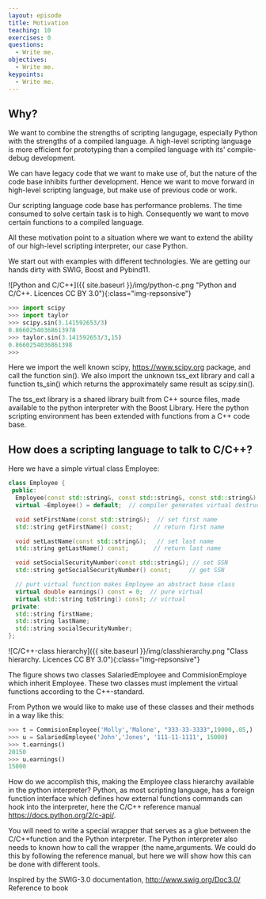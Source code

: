 ```yaml
---
layout: episode
title: Motivation
teaching: 10
exercises: 0
questions:
  - Write me.
objectives:
  - Write me.
keypoints:
  - Write me.
---
```


## Why?
We want to combine the strengths of scripting langugage, especially Python with
the strengths of a compiled language. A high-level scripting language is more
efficient for prototyping than a compiled language with its'  compile-debug
development.

We can have legacy code that we want to make use of, but the nature of the code
base inhibits further development. Hence we want to move forward in high-level
scripting language, but make use of previous code or work.

Our scripting language code base has performance problems. The time consumed to
solve certain task is to high. Consequently we want to move certain functions
to a compiled language.

All these motivation point to a situation where we want to extend the ability
of our high-level scripting interpreter, our case Python.

We start out with examples with different technologies. We are getting our
hands dirty with SWIG, Boost and Pybind11. 

![Python and C/C++]({{ site.baseurl }}/img/python-c.png "Python and C/C++. Licences CC BY 3.0"){:class="img-repsonsive"}

```python
>>> import scipy
>>> import taylor
>>> scipy.sin(3.141592653/3)
0.86602540368613978
>>> taylor.sin(3.141592653/3,15)
0.8660254036861398
>>> 
```
Here we import the well known scipy, https://www.scipy.org package, and call
the function sin(). We also import the unknown tss_ext library and call a
function ts_sin() which returns the approximately same result as scipy.sin().

The tss_ext library is a shared library built from C++ source files, made
available to the python interpreter with the Boost Library. Here the python
scripting environment has been extended with functions from a C++ code base.


## How does a scripting language to talk to C/C++?

Here we have a simple virtual class Employee:
```C++
class Employee {
 public:
  Employee(const std::string&, const std::string&, const std::string&);
  virtual ~Employee() = default;  // compiler generates virtual destructor

  void setFirstName(const std::string&);  // set first name
  std::string getFirstName() const;      // return first name

  void setLastName(const std::string&);   // set last name
  std::string getLastName() const;       // return last name

  void setSocialSecurityNumber(const std::string&); // set SSN
  std::string getSocialSecurityNumber() const;     // get SSN

  // purt virtual function makes Employee an abstract base class
  virtual double earnings() const = 0;  // pure virtual
  virtual std::string toString() const; // virtual
 private:
  std::string firstName;
  std::string lastName;
  std::string socialSecurityNumber;
};

```
![C/C++-class hierarchy]({{ site.baseurl }}/img/classhierarchy.png "Class hierarchy. Licences CC BY 3.0"){:class="img-repsonsive"}

The figure shows two classes SalariedEmployee and CommisionEmploye which
inherit Employee. These two classes must implement the virtual functions
according to the C++-standard.

From Python we would like to make use of these classes and their methods in a
way like this:

```Python
>>> t = CommisionEmployee('Molly','Malone', "333-33-3333",19000,.05,)
>>> u = SalariedEmployee('John','Jones', '111-11-1111', 15000)
>>> t.earnings()
20150
>>> u.earnings()
15000
```
How do we accomplish this, making the Employee class hierarchy available in the
python interpreter? Python, as most scripting language, has a foreign function
interface which defines how external functions commands can hook into the
interpreter, here the C/C++ reference manual https://docs.python.org/2/c-api/.

You will need to write a special wrapper that serves as a glue between the
C/C++function and the Python interpreter. The Python interpreter also needs to
known how to call the wrapper (the name,arguments. We could do this by
following the reference manual, but here we will show how this can be done with
different tools.


Inspired by the SWIG-3.0 documentation, http://www.swig.org/Doc3.0/
Reference to book
